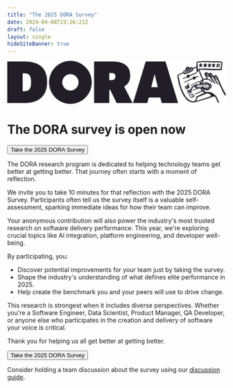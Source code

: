 ```yaml
---
title: "The 2025 DORA Survey"
date: 2024-04-08T23:26:21Z
draft: false
layout: single
hideSiteBanner: true
---
```


![DORA Survey Banner](survey-banner.png)

# The DORA survey is open now

<a href="https://google.qualtrics.com/jfe/form/SV_40i28bp9qIMfNjw?source=doradotdev-survey" target="_blank" rel="noopener noreferrer"><button class="secondary">Take the 2025 DORA Survey</button></a>

The DORA research program is dedicated to helping technology teams get better at getting better. That journey often starts with a moment of reflection.

We invite you to take 10 minutes for that reflection with the 2025 DORA Survey. Participants often tell us the survey itself is a valuable self-assessment, sparking immediate ideas for how their team can improve.

Your anonymous contribution will also power the industry's most trusted research on software delivery performance. This year, we're exploring crucial topics like AI integration, platform engineering, and developer well-being.

By participating, you:

* Discover potential improvements for your team just by taking the survey.
* Shape the industry's understanding of what defines elite performance in 2025.
* Help create the benchmark you and your peers will use to drive change.

This research is strongest when it includes diverse perspectives. Whether you're a Software Engineer, Data Scientist, Product Manager, QA Developer, or anyone else who participates in the creation and delivery of software your voice is critical.

Thank you for helping us all get better at getting better.

<a href="https://google.qualtrics.com/jfe/form/SV_40i28bp9qIMfNjw?source=doradotdev-survey" target="_blank" rel="noopener noreferrer"><button class="secondary">Take the 2025 DORA Survey</button></a>

Consider holding a team discussion about the survey using our [discussion guide](discussion-guide).

